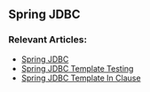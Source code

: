 ## Spring JDBC

### Relevant Articles: 
- [Spring JDBC](https://www.baeldung.com/spring-jdbc-jdbctemplate)
- [Spring JDBC Template Testing](https://www.baeldung.com/spring-jdbctemplate-testing)
- [Spring JDBC Template In Clause](https://www.baeldung.com/spring-jdbctemplate-in-list)
